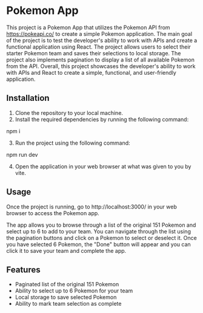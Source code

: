 # Pokemon App

This project is a Pokemon App that utilizes the Pokemon API from https://pokeapi.co/ to create a simple Pokemon application. The main goal of the project is to test the developer's ability to work with APIs and create a functional application using React. The project allows users to select their starter Pokemon team and saves their selections to local storage. The project also implements pagination to display a list of all available Pokemon from the API. Overall, this project showcases the developer's ability to work with APIs and React to create a simple, functional, and user-friendly application.

## Installation

1. Clone the repository to your local machine.
2. Install the required dependencies by running the following command:

npm i

3. Run the project using the following command: 

npm run dev

4. Open the application in your web browser at what was given to you by vite.

## Usage
Once the project is running, go to http://localhost:3000/ in your web browser to access the Pokemon app.

The app allows you to browse through a list of the original 151 Pokemon and select up to 6 to add to your team. You can navigate through the list using the pagination buttons and click on a Pokemon to select or deselect it. Once you have selected 6 Pokemon, the "Done" button will appear and you can click it to save your team and complete the app.

## Features

- Paginated list of the original 151 Pokemon
- Ability to select up to 6 Pokemon for your team
- Local storage to save selected Pokemon
- Ability to mark team selection as complete



 
